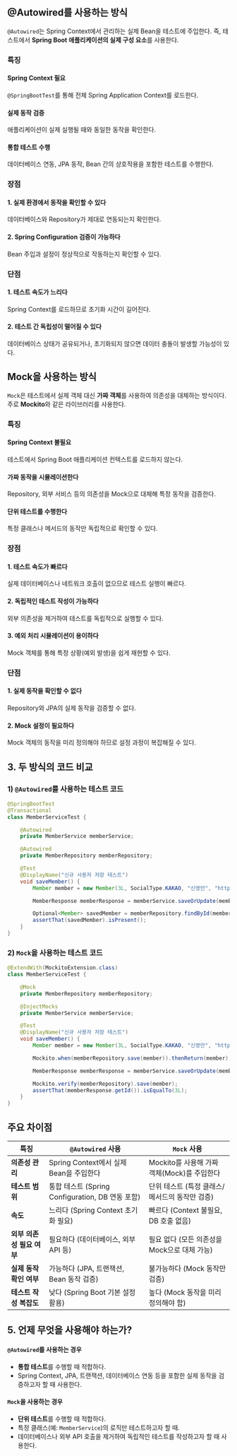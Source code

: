 ## @Autowired를 사용하는 방식
`@Autowired`는 Spring Context에서 관리하는 실제 Bean을 테스트에 주입한다. 즉, 테스트에서 **Spring Boot 애플리케이션의 실제 구성 요소**를 사용한다.

### 특징
#### Spring Context 필요
`@SpringBootTest`를 통해 전체 Spring Application Context를 로드한다.

#### 실제 동작 검증
애플리케이션이 실제 실행될 때와 동일한 동작을 확인한다.

#### 통합 테스트 수행
데이터베이스 연동, JPA 동작, Bean 간의 상호작용을 포함한 테스트를 수행한다.


### 장점
#### 1. 실제 환경에서 동작을 확인할 수 있다
데이터베이스와 Repository가 제대로 연동되는지 확인한다.

#### 2. Spring Configuration 검증이 가능하다
Bean 주입과 설정이 정상적으로 작동하는지 확인할 수 있다.


### 단점
#### 1. 테스트 속도가 느리다
Spring Context를 로드하므로 초기화 시간이 길어진다.

#### 2. 테스트 간 독립성이 떨어질 수 있다
데이터베이스 상태가 공유되거나, 초기화되지 않으면 데이터 충돌이 발생할 가능성이 있다.



## Mock을 사용하는 방식
`Mock`은 테스트에서 실제 객체 대신 **가짜 객체**를 사용하여 의존성을 대체하는 방식이다. 주로 **Mockito**와 같은 라이브러리를 사용한다.

### 특징
#### Spring Context 불필요
테스트에서 Spring Boot 애플리케이션 컨텍스트를 로드하지 않는다.

#### 가짜 동작을 시뮬레이션한다
Repository, 외부 서비스 등의 의존성을 Mock으로 대체해 특정 동작을 검증한다.

#### 단위 테스트를 수행한다
특정 클래스나 메서드의 동작만 독립적으로 확인할 수 있다.


### 장점
#### 1. 테스트 속도가 빠르다
실제 데이터베이스나 네트워크 호출이 없으므로 테스트 실행이 빠르다.

#### 2. 독립적인 테스트 작성이 가능하다
외부 의존성을 제거하여 테스트를 독립적으로 실행할 수 있다.

#### 3. 예외 처리 시뮬레이션이 용이하다
Mock 객체를 통해 특정 상황(예외 발생)을 쉽게 재현할 수 있다.


### 단점
#### 1. 실제 동작을 확인할 수 없다
Repository와 JPA의 실제 동작을 검증할 수 없다.

#### 2. Mock 설정이 필요하다
Mock 객체의 동작을 미리 정의해야 하므로 설정 과정이 복잡해질 수 있다.



## 3. 두 방식의 코드 비교

### 1) `@Autowired`를 사용하는 테스트 코드
```java
@SpringBootTest
@Transactional
class MemberServiceTest {

    @Autowired
    private MemberService memberService;

    @Autowired
    private MemberRepository memberRepository;

    @Test
    @DisplayName("신규 사용자 저장 테스트")
    void saveMember() {
        Member member = new Member(3L, SocialType.KAKAO, "신영만", "https://user3.com");

        MemberResponse memberResponse = memberService.saveOrUpdate(member);

        Optional<Member> savedMember = memberRepository.findById(memberResponse.getId());
        assertThat(savedMember).isPresent();
    }
}
```

### 2) `Mock`을 사용하는 테스트 코드
```java
@ExtendWith(MockitoExtension.class)
class MemberServiceTest {

    @Mock
    private MemberRepository memberRepository;

    @InjectMocks
    private MemberService memberService;

    @Test
    @DisplayName("신규 사용자 저장 테스트")
    void saveMember() {
        Member member = new Member(3L, SocialType.KAKAO, "신영만", "https://user3.com");

        Mockito.when(memberRepository.save(member)).thenReturn(member);

        MemberResponse memberResponse = memberService.saveOrUpdate(member);

        Mockito.verify(memberRepository).save(member);
        assertThat(memberResponse.getId()).isEqualTo(3L);
    }
}
```


## 주요 차이점

|**특징**|**`@Autowired` 사용**|**`Mock` 사용**|
|---|---|---|
|**의존성 관리**|Spring Context에서 실제 Bean을 주입한다|Mockito를 사용해 가짜 객체(Mock)를 주입한다|
|**테스트 범위**|통합 테스트 (Spring Configuration, DB 연동 포함)|단위 테스트 (특정 클래스/메서드의 동작만 검증)|
|**속도**|느리다 (Spring Context 초기화 필요)|빠르다 (Context 불필요, DB 호출 없음)|
|**외부 의존성 필요 여부**|필요하다 (데이터베이스, 외부 API 등)|필요 없다 (모든 의존성을 Mock으로 대체 가능)|
|**실제 동작 확인 여부**|가능하다 (JPA, 트랜잭션, Bean 동작 검증)|불가능하다 (Mock 동작만 검증)|
|**테스트 작성 복잡도**|낮다 (Spring Boot 기본 설정 활용)|높다 (Mock 동작을 미리 정의해야 함)|


## 5. 언제 무엇을 사용해야 하는가?

#### `@Autowired`를 사용하는 경우
- **통합 테스트**를 수행할 때 적합하다.
- Spring Context, JPA, 트랜잭션, 데이터베이스 연동 등을 포함한 실제 동작을 검증하고자 할 때 사용한다.

#### `Mock`을 사용하는 경우
- **단위 테스트**를 수행할 때 적합하다.
- 특정 클래스(예: `MemberService`)의 로직만 테스트하고자 할 때.
- 데이터베이스나 외부 API 호출을 제거하여 독립적인 테스트를 작성하고자 할 때 사용한다.